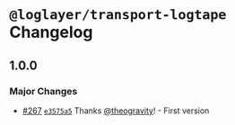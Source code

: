 # `@loglayer/transport-logtape` Changelog

## 1.0.0

### Major Changes

- [#267](https://github.com/loglayer/loglayer/pull/267) [`e3575a5`](https://github.com/loglayer/loglayer/commit/e3575a5980147b30206a86e3298fc7cde33649b8) Thanks [@theogravity](https://github.com/theogravity)! - First version
